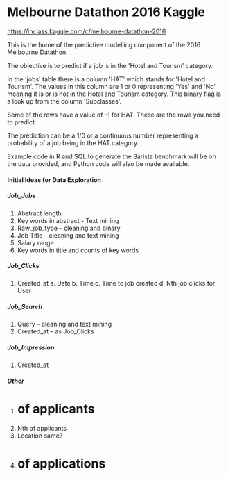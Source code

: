 # Melbourne Datathon 2016 Kaggle
https://inclass.kaggle.com/c/melbourne-datathon-2016

This is the home of the predictive modelling component of the 2016 Melbourne Datathon.

The objective is to predict if a job is in the 'Hotel and Tourism' category.

In the 'jobs' table there is a column 'HAT' which stands for 'Hotel and Tourism'. The values in this column are 1 or 0 representing 'Yes' and 'No' meaning it is or is not in the Hotel and Tourism category. This binary flag is a look up from the column 'Subclasses'.

Some of the rows have a value of -1 for HAT. These are the rows you need to predict.

The prediction can be a  1/0 or a continuous number representing a probability of a job being in the HAT category.

Example code in R and SQL to generate the Barista benchmark will be on the data provided, and Python code will also be made available.

#### Initial Ideas for Data Exploration
##### Job_Jobs
1.	Abstract length
2.	Key words in abstract - Text mining
3.	Raw_job_type – cleaning and binary
4.	Job Title – cleaning and text mining
5.	Salary range
6.	Key words in title and counts of key words

##### Job_Clicks
1.	Created_at
a.	Date
b.	Time
c.	Time to job created
d.	Nth job clicks for User

##### Job_Search
1.	Query – cleaning and text mining
2.	Created_at – as Job_Clicks

##### Job_Impression
1.	Created_at

##### Other
1.	# of applicants
2.	Nth of applicants
3.	Location same?
4.	# of applications

